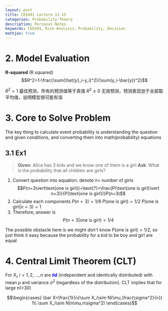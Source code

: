 ```yaml
---
layout: post
title: CEE491 Lecture 11-15
categories: Probability-Theory
description: Personal Notes
keywords: CEE491，Risk-Analysis，Probability, Decision
mathjax: true
---
```




# 2. Model Evaluation
**R-squared** (R squared)
$$R^2=1-\frac{\sum(\hat{y}_i-y_i)^2}{\sum(y_i-\bar{y})^2}$$

$R^2=1$ 最佳预测，所有的预测值等于真值
$R^2\leq0$ 无效预测，预测表现逊于全部取平均值，说明模型很可能有误

# 3. Core to Solve Problem
The key thing to calculate event probability is understanding the question and given conditions, and converting them into math(probability) equations

## 3.1 Ex1
> **Given**: Alice has 3 kids and we know one of them is a girl
> **Ask**: What is the probability that all children are girls?
1. Convert question into equation: denote $n=$ number of girls
$$P(n=3\vert\text{one is girl})=\text{?}=\frac{P(\text{one is girl}\vert n=3)}{P(\text{one is girl})}P(n=3)$$
2. Calculate each components
$P(n=3)=1/8$
$P(\text{one is girl})=1/2$
$P(\text{one is girl}\vert n=3)=1$
3. Therefore, answer is 
$$P(n=3\vert\text{one is girl})=1/4$$

The possible obstacle here is we might don't know $P(\text{one is girl})=1/2$, so just think it easy because the probability for a kid to be boy and girl are equal



# 4. Central Limit Theorem (CLT)

For $X_i,i=1,2,...,n$ are **<font color=blue>iid</font>** (independent and identically distributed) with mean $\mu$ and variance $\sigma^2$ (regardless of the distribution). CLT implies that for large $n$(>30)

$$\begin{cases}
\bar X=\frac{1}{n}\sum X_i\sim N(\mu,\frac{\sigma^2}{n})
1\\
\sum X_i\sim N(n\mu,n\sigma^2)
\end{cases}$$




